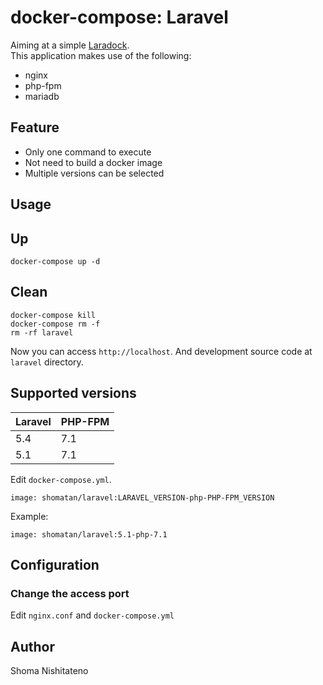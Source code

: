 # docker-compose: Laravel
Aiming at a simple [Laradock](https://github.com/laradock/laradock).  
This application makes use of the following:
- nginx
- php-fpm
- mariadb

## Feature

- Only one command to execute
- Not need to build a docker image
- Multiple versions can be selected


## Usage
## Up
    docker-compose up -d

## Clean
    docker-compose kill
    docker-compose rm -f
    rm -rf laravel

Now you can access `http://localhost`.
And development source code at `laravel` directory.

## Supported versions

|Laravel|PHP-FPM|
|-------|-------|
|5.4|7.1|
|5.1|7.1|

Edit `docker-compose.yml`.  
 
    image: shomatan/laravel:LARAVEL_VERSION-php-PHP-FPM_VERSION

Example:

    image: shomatan/laravel:5.1-php-7.1

## Configuration
### Change the access port
Edit `nginx.conf` and `docker-compose.yml`

## Author
Shoma Nishitateno